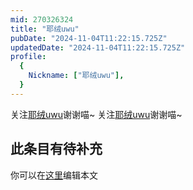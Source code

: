 ```yaml
---
mid: 270326324
title: "耶绒uwu"
pubDate: "2024-11-04T11:22:15.725Z"
updatedDate: "2024-11-04T11:22:15.725Z"
profile:
  {
    Nickname: ["耶绒uwu"],
  }
---
```


关注[耶绒uwu](https://space.bilibili.com/270326324)谢谢喵~ 关注[耶绒uwu](https://space.bilibili.com/270326324)谢谢喵~

## 此条目有待补充
你可以在[这里](https://github.com/Yuhanawa/VTuber.ICU-Content/edit/master/v/耶绒uwu/index.md)编辑本文
